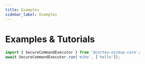 ```yaml
---
title: Examples
sidebar_label: Examples
---
```


# Examples & Tutorials

```ts
import { SecureCommandExecutor } from '@cortex-os/mvp-core';
await SecureCommandExecutor.run('echo', ['hello']);

```